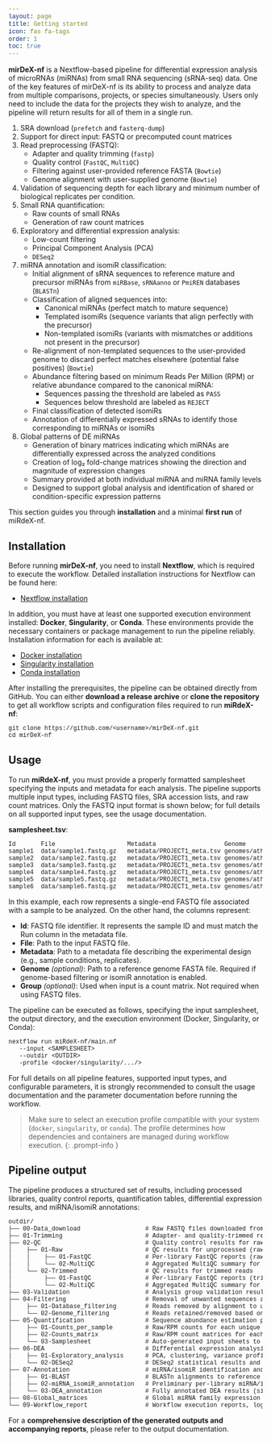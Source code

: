 ```yaml
---
layout: page
title: Getting started
icon: fas fa-tags
order: 1
toc: true
---
```


<style>
pre, pre code {
  white-space: pre;
  font-family: ui-monospace, SFMono-Regular, Menlo, Monaco, Consolas, "Liberation Mono", monospace;
}
code {
  white-space: pre-wrap;
  word-break: break-word;
}
</style>

**mirDeX-nf** is a Nextflow-based pipeline for differential expression analysis of microRNAs (miRNAs) from small RNA sequencing (sRNA-seq) data. One of the key features of mirDeX-nf is its ability to process and analyze data from multiple comparisons, projects, or species simultaneously. Users only need to include the data for the projects they wish to analyze, and the pipeline will return results for all of them in a single run.

1. SRA download (`prefetch` and `fasterq-dump`)
2. Support for direct input: FASTQ or precomputed count matrices
3. Read preprocessing (FASTQ):
   - Adapter and quality trimming (`fastp`)
   - Quality control (`FastQC`, `MultiQC`)
   - Filtering against user-provided reference FASTA (`Bowtie`)
   - Genome alignment with user-supplied genome (`Bowtie`)
4. Validation of sequencing depth for each library and minimum number of biological replicates per condition.
5. Small RNA quantification:
   - Raw counts of small RNAs
   - Generation of raw count matrices
6. Exploratory and differential expression analysis:
   - Low-count filtering
   - Principal Component Analysis (PCA)
   - `DESeq2`
7. miRNA annotation and isomiR classification:
   - Initial alignment of sRNA sequences to reference mature and precursor miRNAs from `miRBase`, `sRNAanno` or `PmiREN` databases (`BLASTn`)
   - Classification of aligned sequences into:
     - Canonical miRNAs (perfect match to mature sequence)
     - Templated isomiRs (sequence variants that align perfectly with the precursor)
     - Non-templated isomiRs (variants with mismatches or additions not present in the precursor)
   - Re-alignment of non-templated sequences to the user-provided genome to discard perfect matches elsewhere (potential false positives) (`Bowtie`)
   - Abundance filtering based on minimum Reads Per Million (RPM) or relative abundance compared to the canonical miRNA:
     - Sequences passing the threshold are labeled as `PASS`
     - Sequences below threshold are labeled as `REJECT`
   - Final classification of detected isomiRs
   - Annotation of differentially expressed sRNAs to identify those corresponding to miRNAs or isomiRs
8. Global patterns of DE miRNAs
   - Generation of binary matrices indicating which miRNAs are differentially expressed across the analyzed conditions
   - Creation of log₂ fold-change matrices showing the direction and magnitude of expression changes
   - Summary provided at both individual miRNA and miRNA family levels
   - Designed to support global analysis and identification of shared or condition-specific expression patterns

This section guides you through **installation** and a minimal **first run** of miRdeX-nf.

## Installation

Before running **mirDeX-nf**, you need to install **Nextflow**, which is required to execute the workflow. Detailed installation instructions for Nextflow can be found here:

- [Nextflow installation](https://www.nextflow.io/docs/latest/getstarted.html)

In addition, you must have at least one supported execution environment installed: **Docker**, **Singularity**, or **Conda**. These environments provide the necessary containers or package management to run the pipeline reliably. Installation information for each is available at:

- [Docker installation](https://docs.docker.com/get-docker/)  
- [Singularity installation](https://docs.sylabs.io/guides/3.0/user-guide/installation.html)  
- [Conda installation](https://docs.conda.io/en/latest/)

After installing the prerequisites, the pipeline can be obtained directly from GitHub. You can either **download a release archive** or **clone the repository** to get all workflow scripts and configuration files required to run **miRdeX-nf**:

```sheññ
git clone https://github.com/<username>/mirDeX-nf.git
cd mirDeX-nf
```

## Usage

To run **miRdeX-nf**, you must provide a properly formatted samplesheet specifying the inputs and metadata for each analysis. The pipeline supports multiple input types, including FASTQ files, SRA accession lists, and raw count matrices. Only the FASTQ input format is shown below; for full details on all supported input types, see the usage documentation.

**samplesheet.tsv**:

```plaintext
Id       File                    Metadata                   Genome             Group
sample1  data/sample1.fastq.gz   metadata/PROJECT1_meta.tsv genomes/ath.fa    
sample2  data/sample2.fastq.gz   metadata/PROJECT1_meta.tsv genomes/ath.fa    
sample3  data/sample3.fastq.gz   metadata/PROJECT1_meta.tsv genomes/ath.fa    
sample4  data/sample4.fastq.gz   metadata/PROJECT1_meta.tsv genomes/ath.fa    
sample5  data/sample5.fastq.gz   metadata/PROJECT1_meta.tsv genomes/ath.fa    
sample6  data/sample6.fastq.gz   metadata/PROJECT1_meta.tsv genomes/ath.fa    
```

In this example, each row represents a single-end FASTQ file associated with a sample to be analyzed. On the other hand, the columns represent:

- **Id**: FASTQ file identifier. It represents the sample ID and must match the Run column in the metadata file.
- **File**: Path to the input FASTQ file.
- **Metadata**: Path to a metadata file describing the experimental design (e.g., sample conditions, replicates).
- **Genome** *(optional)*: Path to a reference genome FASTA file. Required if genome-based filtering or isomiR annotation is enabled.
- **Group** *(optional)*: Used when input is a count matrix. Not required when using FASTQ files.

The pipeline can be executed as follows, specifying the input samplesheet, the output directory, and the execution environment (Docker, Singularity, or Conda):

```shell
nextflow run miRdeX-nf/main.nf
   --input <SAMPLESHEET>
   --outdir <OUTDIR>
   -profile <docker/singularity/.../>
```

For full details on all pipeline features, supported input types, and configurable parameters, it is strongly recommended to consult the usage documentation and the parameter documentation before running the workflow.

> Make sure to select an execution profile compatible with your system (`docker`, `singularity`, or `conda`). The profile determines how dependencies and containers are managed during workflow execution.
{: .prompt-info }

## Pipeline output

The pipeline produces a structured set of results, including processed libraries, quality control reports, quantification tables, differential expression results, and miRNA/isomiR annotations:

```plaintext
outdir/
├── 00-Data_download                  # Raw FASTQ files downloaded from SRA or provided locally
├── 01-Trimming                       # Adapter- and quality-trimmed reads after preprocessing
├── 02-QC                             # Quality control results for raw and trimmed libraries
│    ├── 01-Raw                       # QC results for unprocessed (raw) reads
│    │    ├── 01-FastQC               # Per-library FastQC reports (raw reads)
│    │    └── 02-MultiQC              # Aggregated MultiQC summary for raw reads
│    └── 02-Trimmed                   # QC results for trimmed reads
│         ├── 01-FastQC               # Per-library FastQC reports (trimmed reads)
│         └── 02-MultiQC              # Aggregated MultiQC summary for trimmed reads
├── 03-Validation                     # Analysis group validation results (depth, replicates, matrix structure)
├── 04-Filtering                      # Removal of unwanted sequences and non-target species reads
│    ├── 01-Database_filtering        # Reads removed by alignment to unwanted sequence databases
│    └── 02-Genome_filtering          # Reads retained/removed based on reference genome alignment
├── 05-Quantification                 # Sequence abundance estimation per library and per group
│    ├── 01-Counts_per_sample         # Raw/RPM counts for each unique sequence in each library
│    ├── 02-Counts_matrix             # Raw/RPM count matrices for each analysis group
│    └── 03-Samplesheet               # Auto-generated input sheets to resume workflow from quantification
├── 06-DEA                            # Differential expression analysis outputs
│    ├── 01-Exploratory_analysis      # PCA, clustering, variance profiling, and outlier detection
│    └── 02-DESeq2                    # DESeq2 statistical results and diagnostic plots
├── 07-Annotation                     # miRNA/isomiR identification and annotation outputs
│    ├── 01-BLAST                     # BLASTn alignments to reference miRNA databases
│    ├── 02-miRNA_isomiR_annotation   # Preliminary per-library miRNA/isomiR annotations
│    └── 03-DEA_annotation            # Fully annotated DEA results (significant sequences)
├── 08-Global_matrices                # Global miRNA family expression matrices and mapping files
└── 09-Workflow_report                # Workflow execution reports, logs, and consolidated summaries
```

For a **comprehensive description of the generated outputs and accompanying reports**, please refer to the output documentation.
